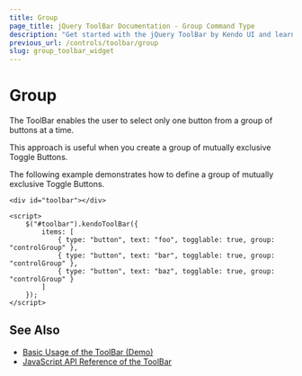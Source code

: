 ```yaml
---
title: Group
page_title: jQuery ToolBar Documentation - Group Command Type
description: "Get started with the jQuery ToolBar by Kendo UI and learn how to configure and use the Group command type."
previous_url: /controls/toolbar/group
slug: group_toolbar_widget
---
```


# Group

The ToolBar enables the user to select only one button from a group of buttons at a time.

This approach is useful when you create a group of mutually exclusive Toggle Buttons.

The following example demonstrates how to define a group of mutually exclusive Toggle Buttons.

    <div id="toolbar"></div>

    <script>
        $("#toolbar").kendoToolBar({
            items: [
                { type: "button", text: "foo", togglable: true, group: "controlGroup" },
                { type: "button", text: "bar", togglable: true, group: "controlGroup" },
                { type: "button", text: "baz", togglable: true, group: "controlGroup" }
            ]
        });
    </script>

## See Also

* [Basic Usage of the ToolBar (Demo)](https://demos.telerik.com/kendo-ui/toolbar/index)
* [JavaScript API Reference of the ToolBar](/api/javascript/ui/toolbar)
